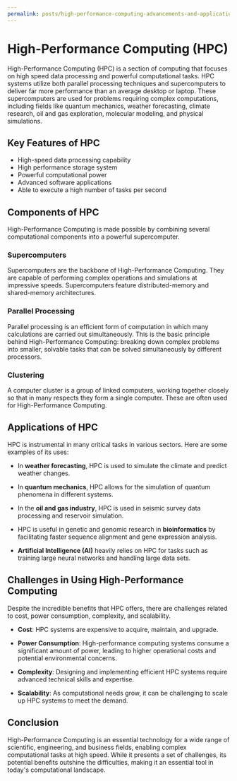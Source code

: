 ```yaml
---
permalink: posts/high-performance-computing-advancements-and-applications
---
```


# High-Performance Computing (HPC)

High-Performance Computing (HPC) is a section of computing that focuses on high speed data processing and powerful computational tasks. HPC systems utilize both parallel processing techniques and supercomputers to deliver far more performance than an average desktop or laptop. These supercomputers are used for problems requiring complex computations, including fields like quantum mechanics, weather forecasting, climate research, oil and gas exploration, molecular modeling, and physical simulations.

## Key Features of HPC

- High-speed data processing capability
- High performance storage system
- Powerful computational power
- Advanced software applications
- Able to execute a high number of tasks per second

## Components of HPC

High-Performance Computing is made possible by combining several computational components into a powerful supercomputer.

### Supercomputers

Supercomputers are the backbone of High-Performance Computing. They are capable of performing complex operations and simulations at impressive speeds. Supercomputers feature distributed-memory and shared-memory architectures.

### Parallel Processing

Parallel processing is an efficient form of computation in which many calculations are carried out simultaneously. This is the basic principle behind High-Performance Computing: breaking down complex problems into smaller, solvable tasks that can be solved simultaneously by different processors.

### Clustering

A computer cluster is a group of linked computers, working together closely so that in many respects they form a single computer. These are often used for High-Performance Computing.

## Applications of HPC

HPC is instrumental in many critical tasks in various sectors. Here are some examples of its uses:

- In **weather forecasting**, HPC is used to simulate the climate and predict weather changes.

- In **quantum mechanics**, HPC allows for the simulation of quantum phenomena in different systems.

- In the **oil and gas industry**, HPC is used in seismic survey data processing and reservoir simulation.

- HPC is useful in genetic and genomic research in **bioinformatics** by facilitating faster sequence alignment and gene expression analysis.

- **Artificial Intelligence (AI)** heavily relies on HPC for tasks such as training large neural networks and handling large data sets.

## Challenges in Using High-Performance Computing

Despite the incredible benefits that HPC offers, there are challenges related to cost, power consumption, complexity, and scalability.

- **Cost**: HPC systems are expensive to acquire, maintain, and upgrade.

- **Power Consumption**: High-performance computing systems consume a significant amount of power, leading to higher operational costs and potential environmental concerns.

- **Complexity**: Designing and implementing efficient HPC systems require advanced technical skills and expertise.

- **Scalability**: As computational needs grow, it can be challenging to scale up HPC systems to meet the demand.

## Conclusion

High-Performance Computing is an essential technology for a wide range of scientific, engineering, and business fields, enabling complex computational tasks at high speed. While it presents a set of challenges, its potential benefits outshine the difficulties, making it an essential tool in today's computational landscape.
